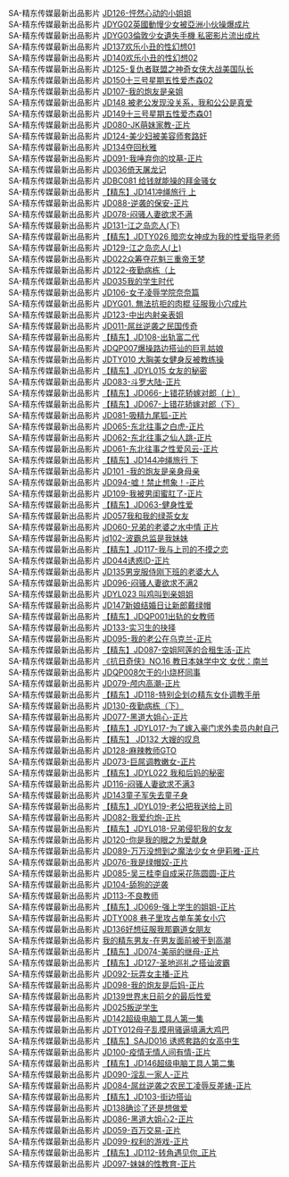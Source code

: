 SA-精东传媒最新出品影片    [JD126-怦然心动的小姐姐](https://czwtyq.com/videoDetail/157f610e616e9b94.html)             
SA-精东传媒最新出品影片    [JDYG02英國動慢少女被亞洲小伙操爆成片](https://czwtyq.com/videoDetail/892883698d741743.html)             
SA-精东传媒最新出品影片    [JDYG03倫敦少女遺失手機 私密影片流出成片](https://czwtyq.com/videoDetail/5339dbe6a2c6b355.html)             
SA-精东传媒最新出品影片    [JD137欢乐小丑的性幻想01](https://czwtyq.com/videoDetail/81ce624c11115ee8.html)           
SA-精东传媒最新出品影片    [JD140欢乐小丑的性幻想02](https://czwtyq.com/videoDetail/d71e71151499049e.html)             
SA-精东传媒最新出品影片    [JD125-复仇者联盟之神奇女侠大战美国队长](https://czwtyq.com/videoDetail/586dfa8191ed4a3f.html)             
SA-精东传媒最新出品影片    [JD150十三号星期五性爱杰森02](https://czwtyq.com/videoDetail/4ac867267fc6421d.html)             
SA-精东传媒最新出品影片    [JD107-我的炮友是亲姐](https://czwtyq.com/videoDetail/adda38f75adc7a41.html)             
SA-精东传媒最新出品影片    [JD148 被老公发现没关系，我和公公是真爱](https://czwtyq.com/videoDetail/00a2dc4de79cb78c.html)             
SA-精东传媒最新出品影片    [JD149十三号星期五性爱杰森01](https://czwtyq.com/videoDetail/42c24f6571b714fd.html)             
SA-精东传媒最新出品影片    [JD080-JK萌妹家教-正片](https://czwtyq.com/videoDetail/b58a691424647868.html)             
SA-精东传媒最新出品影片    [JD124-美少妇被美容师套路奸](https://czwtyq.com/videoDetail/544fa39acbaf762a.html)             
SA-精东传媒最新出品影片    [JD134夺回秋雅](https://czwtyq.com/videoDetail/41f62009fb6796e1.html)             
SA-精东传媒最新出品影片    [JD091-我唾弃你的坟墓-正片](https://czwtyq.com/videoDetail/aa614be021180043.html)             
SA-精东传媒最新出品影片    [JD036倚天屠龙记](https://czwtyq.com/videoDetail/1bb71f38da32b233.html)             
SA-精东传媒最新出品影片    [JDBC081 给钱就能操的拜金骚女](https://czwtyq.com/videoDetail/06a2d9cce0da5f64.html)             
SA-精东传媒最新出品影片    [【精东】JD141冲绳旅行 上](https://czwtyq.com/videoDetail/c4d186523bb41397.html)             
SA-精东传媒最新出品影片    [JD088-逆袭的保安-正片](https://czwtyq.com/videoDetail/37760a7c0d04fc23.html)             
SA-精东传媒最新出品影片    [JD078-闷骚人妻欲求不满](https://czwtyq.com/videoDetail/501d7be55b532b29.html)             
SA-精东传媒最新出品影片    [JD131-江之岛恋人(下)](https://czwtyq.com/videoDetail/63fa6ab3695aebad.html)             
SA-精东传媒最新出品影片    [【精东】JDTY026 暗恋女神成为我的性爱指导老师](https://czwtyq.com/videoDetail/619ead3f90f3927f.html)             
SA-精东传媒最新出品影片    [JD129-江之岛恋人(上)](https://czwtyq.com/videoDetail/2148fc080b20f7d5.html)             
SA-精东传媒最新出品影片    [JD022众筹夺花魁三重帝王梦](https://czwtyq.com/videoDetail/615eccb286576d65.html)             
SA-精东传媒最新出品影片    [JD122-夜勤病栋（上](https://czwtyq.com/videoDetail/09a8a8560d06e38d.html)             
SA-精东传媒最新出品影片    [JD035我的学生时代](https://czwtyq.com/videoDetail/e351912cb085d401.html)             
SA-精东传媒最新出品影片    [JD106-女子凌辱学院奈奈篇](https://czwtyq.com/videoDetail/87a445ca2a3edbd3.html)             
SA-精东传媒最新出品影片    [JDYG01. 無法抗拒的肉棍 征服我小穴成片](https://czwtyq.com/videoDetail/bed3c6b3ffa32b64.html)             
SA-精东传媒最新出品影片    [JD123-中出内射亲表姐](https://czwtyq.com/videoDetail/c4badd19803fab91.html)             
SA-精东传媒最新出品影片    [JD011-屌丝逆袭之民国传奇](https://czwtyq.com/videoDetail/1a8500497d012c7b.html)             
SA-精东传媒最新出品影片    [【精东】JD108-出轨富二代](https://czwtyq.com/videoDetail/f811cd5b9e9985ee.html)             
SA-精东传媒最新出品影片    [JDQP007爆操路边搭讪的巨乳姑娘](http://sagj.me/videoDetail/7129ba1a96ba98f9.html)        
SA-精东传媒最新出品影片    [JDTY010 大胸美女健身反被教练操](http://sagj.me/videoDetail/66cf5c46d8165cce.html)      
SA-精东传媒最新出品影片    [【精东】JDYL015 女友的秘密](http://sagj.me/videoDetail/5e974a3bcb07cb31.html)      
SA-精东传媒最新出品影片    [JD083-斗罗大陆-正片](http://sagj.me/videoDetail/57fcb96c8ba2a4b3.html)     
SA-精东传媒最新出品影片    [【精东】JD066-上错花轿嫁对郎（上）](http://sagj.me/videoDetail/0c96116ed5f5b147.html)    
SA-精东传媒最新出品影片    [【精东】JD067-上错花轿嫁对郎（下）](http://sagj.me/videoDetail/a491d6e8c171e021.html)              
SA-精东传媒最新出品影片    [JD081-吸精九尾狐-正片](http://sagj.me/videoDetail/a3cdefa77b55fc93.html)              
SA-精东传媒最新出品影片    [JD065-东北往事之白虎-正片](http://sagj.me/videoDetail/27cf62d323d17e36.html)              
SA-精东传媒最新出品影片    [JD062-东北往事之仙人跳-正片](http://sagj.me/videoDetail/ea93e66f363262e7.html)              
SA-精东传媒最新出品影片    [JD061-东北往事之性爱风云-正片](http://sagj.me/videoDetail/d164ec9c36cabcc9.html)              
SA-精东传媒最新出品影片    [【精东】JD144冲绳旅行 下](http://sagj.me/videoDetail/e1b83ad1fd4bc373.html)              
SA-精东传媒最新出品影片    [JD101 -我的炮友是亲身母亲](http://sagj.me/videoDetail/e015a96e0a77796c.html)              
SA-精东传媒最新出品影片    [JD094-嘘！禁止想象！-正片](http://sagj.me/videoDetail/fa8b9ffbb0faa927.html)              
SA-精东传媒最新出品影片    [JD109-我被男闺蜜肛了-正片](http://sagj.me/videoDetail/f6bbfe8f0e42783c.html)              
SA-精东传媒最新出品影片    [【精东】JD063-健身性爱](http://sagj.me/videoDetail/f1648f9cf93c59d3.html)              
SA-精东传媒最新出品影片    [JD057我和我的绿茶女友](http://sagj.me/videoDetail/8f43b7f2630ba29f.html)              
SA-精东传媒最新出品影片    [JD060-兄弟的老婆之水中情 正片](http://sagj.me/videoDetail/823fac649761a804.html)              
SA-精东传媒最新出品影片    [jd102-波霸总监是我妹妹](http://sagj.me/videoDetail/d31b97edc1a6f6c0.html)              
SA-精东传媒最新出品影片    [【精东】JD117-我与上司的不摸之恋](http://sagj.me/videoDetail/c76cbfe018774b1f.html)              
SA-精东传媒最新出品影片    [JD044诱惑ID-正片](http://sagj.me/videoDetail/c5d524cc4787d8bf.html)              
SA-精东传媒最新出品影片    [JD135男宠服侍刚下班的老婆大人](http://sagj.me/videoDetail/b74efc542de144e7.html)              
SA-精东传媒最新出品影片    [JD096-闷骚人妻欲求不满2](http://sagj.me/videoDetail/b2364de642ab19a8.html)              
SA-精东传媒最新出品影片    [JDYL023 叫鸡叫到亲姐姐](http://sagj.me/videoDetail/5fb3d90763cd2aeb.html)              
SA-精东传媒最新出品影片    [JD147新娘结婚日让新郎戴绿帽](http://sagj.me/videoDetail/68c381d035ac9209.html)              
SA-精东传媒最新出品影片    [【精东】JDQP001出轨的女教师](http://sagj.me/videoDetail/6d03a8e84653944c.html)              
SA-精东传媒最新出品影片    [JD133-实习生的抉择](http://sagj.me/videoDetail/23651e778b020f7d.html)              
SA-精东传媒最新出品影片    [JD095-我的老公在乌克兰-正片](http://sagj.me/videoDetail/024cda7b66e47ded.html)              
SA-精东传媒最新出品影片    [【精东】JD087-空姐阿莲的合租生活-正片](http://sagj.me/videoDetail/dffd42a25ab1dbb8.html)              
SA-精东传媒最新出品影片    [《抗日奇侠》NO.16 教日本妹学中文 女优：南兰](http://sagj.me/videoDetail/cd6030313b96a90a.html)              
SA-精东传媒最新出品影片    [JDQP008欠干的小烧杯同事](http://sagj.me/videoDetail/b44a1279a5f53bd0.html)              
SA-精东传媒最新出品影片    [JD079-颅内高潮-正片](http://sagj.me/videoDetail/aeef5fcb9c997367.html)              
SA-精东传媒最新出品影片    [【精东】JD118-特别企划の精东女仆调教手册](http://sagj.me/videoDetail/add709f62bb586ce.html)              
SA-精东传媒最新出品影片    [JD130-夜勤病栋（下）](http://sagj.me/videoDetail/8f706e5dab91a363.html)              
SA-精东传媒最新出品影片    [JD077-黑道大姐心-正片](http://sagj.me/videoDetail/70bc1adaba7d0cf0.html)              
SA-精东传媒最新出品影片    [【精东】JDYL017-为了嫁入豪门求外卖员内射自己](http://sagj.me/videoDetail/2d99d993c7d2bffc.html)              
SA-精东传媒最新出品影片    [【精东】 JD132 大嫂的叹息](http://sagj.me/videoDetail/297cea7a1d34ce50.html)              
SA-精东传媒最新出品影片    [JD128-麻辣教师GTO](http://sagj.me/videoDetail/25b7e120fdccaf43.html)              
SA-精东传媒最新出品影片    [JD073-巨屌调教嫩女-正片](http://sagj.me/videoDetail/c06876a51b1d45c0.html)              
SA-精东传媒最新出品影片    [【精东】JDYL022 我和后妈的秘密](http://sagj.me/videoDetail/f149ecc22816ca9e.html)              
SA-精东传媒最新出品影片    [JD116-闷骚人妻欲求不满3](http://sagj.me/videoDetail/9f6bf449ad90b2fd.html)              
SA-精东传媒最新出品影片    [JD143童子军失去童子身](http://sagj.me/videoDetail/6a9abf684f0f4302.html)              
SA-精东传媒最新出品影片    [【精东】JDYL019-老公把我送给上司](http://sagj.me/videoDetail/58bf48df252a2c86.html)              
SA-精东传媒最新出品影片    [JD082-我爱约炮-正片](http://sagj.me/videoDetail/496b75cbd663081c.html)              
SA-精东传媒最新出品影片    [【精东】JDYL018-兄弟侵犯我的女友](http://sagj.me/videoDetail/2b0cf41e4ccd2777.html)              
SA-精东传媒最新出品影片    [JD120-你是我的眼之为爱献身](http://sagj.me/videoDetail/1ec1c336680e7c05.html)              
SA-精东传媒最新出品影片    [JD089-万万没想到之魔法少女☆伊莉雅-正片](http://sagj.me/videoDetail/1cddcf8e4c94795f.html)              
SA-精东传媒最新出品影片    [JD076-我是绿帽奴-正片](http://sagj.me/videoDetail/1cb24067cbed5132.html)              
SA-精东传媒最新出品影片    [JD085-吴三桂李自成采花陈圆圆-正片](http://sagj.me/videoDetail/fc0ae2ac5783e8cc.html)              
SA-精东传媒最新出品影片    [JD104-舔狗的逆袭](http://sagj.me/videoDetail/f8ba2cf41ef058cc.html)              
SA-精东传媒最新出品影片    [JD113-不良教师](http://sagj.me/videoDetail/f794126ab786dc26.html)              
SA-精东传媒最新出品影片    [【精东】JD069-强上学生的姐姐-正片](http://sagj.me/videoDetail/a582d2ec88573758.html)              
SA-精东传媒最新出品影片    [JDTY008 巷子里攻占单车美女小穴](http://sagj.me/videoDetail/a309a0cf4d707f01.html)              
SA-精东传媒最新出品影片    [JD136好想征服我那霸道女朋友](http://sagj.me/videoDetail/ab6af66b00d4a004.html)              
SA-精东传媒最新出品影片    [我的精东男友-在男友面前被干到高潮](http://sagj.me/videoDetail/42b8723738192e44.html)              
SA-精东传媒最新出品影片    [【精东】JD074-美丽的继母-正片](http://sagj.me/videoDetail/3bd0769ae2d68d70.html)              
SA-精东传媒最新出品影片    [【精东】JD127-圣地巡礼之搭讪波霸](http://sagj.me/videoDetail/695b5a5a06522c9b.html)              
SA-精东传媒最新出品影片    [JD092-玩弄女主播-正片](http://sagj.me/videoDetail/5f1d020634e0509e.html)              
SA-精东传媒最新出品影片    [JD098-我的炮友是后妈-正片](http://sagj.me/videoDetail/5eec6233a96f0343.html)              
SA-精东传媒最新出品影片    [JD139世界末日前夕的最后性爱](http://sagj.me/videoDetail/56b5ffcda0bf735d.html)              
SA-精东传媒最新出品影片    [JD025叛逆学生](http://sagj.me/videoDetail/32e2cb73f16b2c9e.html)              
SA-精东传媒最新出品影片    [JD142超级电脑工具人第一集](http://sagj.me/videoDetail/2005e44856f77e74.html)              
SA-精东传媒最新出品影片    [JDTY012母子乱摸用骚逼填满大鸡巴](http://sagj.me/videoDetail/11c87f5a25c7325b.html)              
SA-精东传媒最新出品影片    [【精东】SAJD016 诱惑套路的女高中生](http://sagj.me/videoDetail/d77dd5d2e1ba2eaa.html)              
SA-精东传媒最新出品影片    [JD100-疫情无情人间有情-正片](http://sagj.me/videoDetail/cbb0afcefe3821a3.html)              
SA-精东传媒最新出品影片    [【精东】JD146超级电脑工具人第二集](http://sagj.me/videoDetail/c1a60c8986e66362.html)              
SA-精东传媒最新出品影片    [JD090-淫乱一家人-正片](http://sagj.me/videoDetail/bee7a6337be0c763.html)              
SA-精东传媒最新出品影片    [JD084-屌丝逆袭之农民工凌辱反差婊-正片](http://sagj.me/videoDetail/b0214fb39a09a5cf.html)              
SA-精东传媒最新出品影片    [【精东】JD103-街边搭讪](http://sagj.me/videoDetail/6e35f7cc0b7d370d.html)              
SA-精东传媒最新出品影片    [JD138确诊了还是想做爱](http://sagj.me/videoDetail/6db57c9961df80ff.html)              
SA-精东传媒最新出品影片    [JD086-黑道大姐心2-正片](http://sagj.me/videoDetail/5cb99b930523e4bd.html)              
SA-精东传媒最新出品影片    [JD059-百万交易-正片](http://sagj.me/videoDetail/87c2d309c1fc7608.html)              
SA-精东传媒最新出品影片    [JD099-权利的游戏-正片](http://sagj.me/videoDetail/7962907c72e4ae6c.html)              
SA-精东传媒最新出品影片    [【精东】JD112-转角遇见你_正片](http://sagj.me/videoDetail/1d87aa7dbb459abe.html)              
SA-精东传媒最新出品影片    [JD097-妹妹的性教育-正片](http://sagj.me/videoDetail/0f830939dfa7098d.html)                      
